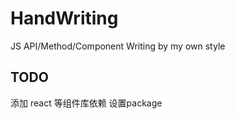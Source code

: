 # HandWriting

JS API/Method/Component 
Writing by my own style


## TODO
添加 react 等组件库依赖
设置package
